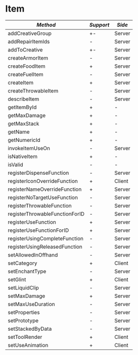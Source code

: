 # Item

| *Method*                       | *Support* | *Side* |
| ------------------------------ | --------- | ------ |
| addCreativeGroup               | +-        | Server |
| addRepairItemIds               | -         | Server |
| addToCreative                  | +-        | Server |
| createArmorItem                | -         | Server |
| createFoodItem                 | +         | Server |
| createFuelItem                 | -         | Server |
| createItem                     | +         | Server |
| createThrowableItem            | -         | Server |
| describeItem                   | -         | Server |
| getItemById                    | +         | -      |
| getMaxDamage                   | +         | -      |
| getMaxStack                    | +         | -      |
| getName                        | +         | -      |
| getNumericId                   | +         | -      |
| invokeItemUseOn                | -         | Server |
| isNativeItem                   | +         | -      |
| isValid                        | -         | -      |
| registerDispenseFunction       | -         | Server |
| registerIconOverrideFunction   | +         | Client |
| registerNameOverrideFunction   | +         | Server |
| registerNoTargetUseFunction    | -         | Server |
| registerThrowableFunction      | -         | Server |
| registerThrowableFunctionForID | -         | Server |
| registerUseFunction            | +         | Server |
| registerUseFunctionForID       | +         | Server |
| registerUsingCompleteFunction  | -         | Server |
| registerUsingReleasedFunction  | -         | Server |
| setAllowedInOffhand            | -         | Server |
| setCategory                    | +         | Client |
| setEnchantType                 | -         | Server |
| setGlint                       | +         | Client |
| setLiquidClip                  | -         | Server |
| setMaxDamage                   | +         | Server |
| setMaxUseDuration              | -         | Server |
| setProperties                  | -         | Server |
| setPrototype                   | -         | Server |
| setStackedByData               | -         | Server |
| setToolRender                  | +         | Client |
| setUseAnimation                | +         | Client |
